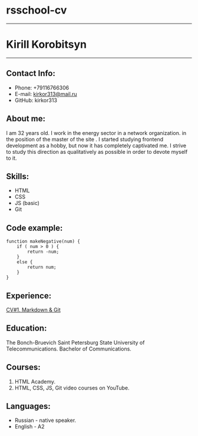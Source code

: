 # rsschool-cv
---
# Kirill Korobitsyn
---
## Contact Info:
* Phone: +79116766306
* E-mail: kirkor313@mail.ru
* GitHub: kirkor313

## About me:
I am 32 years old. I work in the energy sector in a network organization. in the position of the master of the site . I started studying frontend development as a hobby, but now it has completely captivated me. I strive to study this direction as qualitatively as possible in order to devote myself to it.

## Skills:
* HTML
* CSS
* JS (basic)
* Git 

## Code example:
```
function makeNegative(num) {
    if ( num > 0 ) {
        return -num;
    }
    else {
        return num;
    }
}
```

## Experience: 
[CV#1. Markdown & Git](https://kirkor313.github.io/rsschool-cv/cv "Curriculum vitae")

## Education: 
The Bonch-Bruevich Saint Petersburg State University of Telecommunications. Bachelor of Communications.

## Courses:
1. HTML Academy.
2. HTML, CSS, JS, Git video courses on YouTube.

## Languages:
* Russian - native speaker.
* English - A2